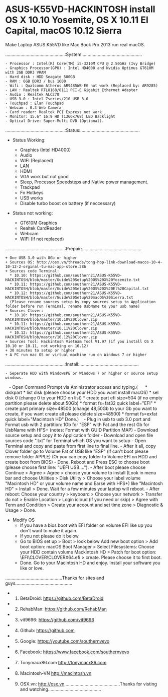 # ASUS-K55VD-HACKINTOSH install OS X 10.10 Yosemite, OS X 10.11 El Capital, macOS 10.12 Sierra
Make Laptop ASUS K55VD like Mac Book Pro 2013 run real macOS.

...............................................:System:...............................................

    - Processor : Intel(R) Core(TM) i5-3210M CPU @ 2.50GHz (Ivy Bridge)
    - Graphics Processor(GPU) : Intel HD4000 and Nvidia Optimus GT610M with 2GB DDR3 VRAM
    - Hard disk : HDD Seagate 500GB
    - RAM : 6GB DDR3 / bus 1600
    - Wifi : Qualcomm Atheros AR9485WB-EG not work (Replaced by: AR9285)
    - LAN : Realtek RTL8168/8111 PCI-E Gigabit Ethernet Adapter
    - Audio : Realtek ALC270
    - USB 3.0 : Intel 7series/210 USB 3.0
    - Touchpad : Elan Touchpad
    - Webcam : 0.3 Web Camera
    - Card reader: Realtek PCI Express not work
    - Monitor: 15.6" 16:9 HD (1366x768) LED Backlight
    - Optical Drive: Super-Multi DVD (Optional).
    
...............................................:Status:...............................................

  - Status Working:
    + Graphics (Intel HD4000)
    + Audio
    + WIFI (Replaced)
    + LAN
    + HDMI
    + VGA work but not good
    + Sleep, Processor Speedsteps and Native power management.
    + Trackpad
    + Fn Hotkeys
    + USB works
    + Disable turbo boost on battery (if neccessary)
    
- Status not working:
    + GT610M Graphics
    + Realtek CardReader
    + Webcam
    + WIFI (If not replaced)
    
...............................................:Prepair:...............................................

    + One USB 3.0 with 8Gb or higher
    + Sources OS: http://osx.vn/threads/tong-hop-link-download-macos-10-4-10-12-2-orginal-tu-mac-app-store.286
    + Sources code Terminal: 
      * 10.10: https://github.com/southern21/ASUS-K55VD-HACKINTOSH/blob/master/Guide%20Setup%20OS%20X%20Yosemite.txt 
      * 10.11: https://github.com/southern21/ASUS-K55VD-HACKINTOSH/blob/master/Guide%20Setup%20OS%20X%20El%20Capital.txt 
      * 10.12: https://github.com/southern21/ASUS-K55VD-HACKINTOSH/blob/master/Guide%20Setup%20macOS%20Sierra.txt
      (Please rename sources setup by copy sources setup to Application folder before run Terminal, rename UsbName to your usb name)
    + Sources Clover: 
      * 10.10: https://github.com/southern21/ASUS-K55VD-HACKINTOSH/blob/master/10.10%20Clover.zip
      * 10.11: https://github.com/southern21/ASUS-K55VD-HACKINTOSH/blob/master/10.11%20Clover.zip
      * 10.12: https://github.com/southern21/ASUS-K55VD-HACKINTOSH/blob/master/10.12%20Clover.zip
    + Sources Tool: Hackintosh Vietnam Tool V1.97 (if you install OS X 10.10 or 10.11, not working on 10.12)
    + 30 minutes to setup or higher
    + A PC run mac OS or virtual machine run on Windows 7 or higher
    
...............................................:Install:...............................................

    - Seperate HDD with WindowsPE or Windows 7 or higher or source setup windows.
    - Open Command Prompt via Aministrator access and typing.(
      * diskpart
      * list disk (please choose your HDD you want install macOS)
      * sel disk 0 (change 0 to your HDD on list)
      * create part efi size=504 (if no empty partition please delete about 50Gb)
      * format fs=fat32 quick label="EFI"
      * create part primary size=48500 (change 48,50Gb to your Gb you want to create, if you want create all please delete size=48500)
      * format fs=exfat quick label="Macintosh HD"
      Done.)
    - Plug in usb to usb 3.0 port and Format usb with 2 partition: 1Gb for "ESP" with Fat and the rest Gb for UsbName with HFS+ (notes: Format with GUID Partition MAP)
    - Download source setup and copy it to Application folder
    - Download and open file sources code ".txt" for Terminal which OS you want to setup
    - Open Terminal and copy and paste from first line to final line.
    - After it all, copy Clover folder go to Volume Fat of USB like "ESP" (if can't boot please remove folder APPLE) (Or you can copy folder to Volume EFI on HDD and create boot from BIOS)
    - Done. Reboot and Press ESC to choose boot (please choose first line: "UEFI USB....").
    - After boot please choose Continue > Agree > Agree > choose your volume to install (Look in menu bar and choose Utilities > Disk Utility > Choose your label volume "Macintosh HD" or your volume name and Earse with HFS+) like "Macintosh HD" > Install > Done. Wait for a few minutes your laptop will reboot.
    - After reboot: Choose your country > keyboard > Choose your network > Transfer do not > Enable Location > Login icloud (if you need or skip) > Agree with Term and Condition > Create your account and set time zone > Diagnostic & Usage > Done.
- Modify OS
    - If you have a bios boot with EFI folder on volume EFI like up you don't want to make it again.
    - If you not please do it below.
    - Go to BIOS set up > Boot > look below Add new boot option > Add boot option: macOS Boot Manager > Select Filesystems: Choose your HDD contain volume Mackintosh HD > Patch for boot option: \EFI\CLOVER\CLOVERX64.efi > create. Please choose it to first boot.
    - Done. Go to your Macintosh HD and enjoy. Install your software you like or love.
    
.............................................Thanks for sites and guys.............................................
- 1. BetaDroid: https://github.com/BetaDroid
- 2. RehabMan: https://github.com/RehabMan
- 3. vit9696: https://github.com/vit9696
- 4. Github: https://github.com
- 5. Google: https://youtube.com/southernvevo
- 6. Facebook: https://www.facebook.com/southernvevo
- 7. Tonymacx86.com http://tonymacx86.com
- 8. Macintosh-VN http://macintosh.vn
- 9. OSX.vn: http://osx.vn
...........................................Thanks for visting and watching..........................................


